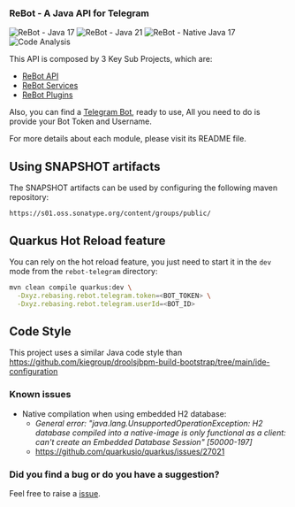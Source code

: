 ### ReBot - A Java API for Telegram

![ReBot - Java 17](https://github.com/rebasing-xyz/rebot/workflows/ReBot%20-%20Java%2017/badge.svg)
![ReBot - Java 21](https://github.com/rebasing-xyz/rebot/workflows/ReBot%20-%20Java%2021/badge.svg)
![ReBot - Native Java 17](https://github.com/rebasing-xyz/rebot/workflows/ReBot%20-%20Native%20Java%2011/badge.svg)
![Code Analysis](https://lift.sonatype.com/api/badge/github.com/rebasing-xyz/rebot)


This API is composed by 3 Key Sub Projects, which are:

 - [ReBot API](rebot-telegram-api/README.md)
 - [ReBot Services](rebot-services/README.md)
 - [ReBot Plugins](rebot-plugins/README.md)
 
Also, you can find a [Telegram Bot](rebot-telegram/README.md), ready to use, All you need to do is provide
your Bot Token and Username.

For more details about each module, please visit its README file.

## Using SNAPSHOT artifacts

The SNAPSHOT artifacts can be used by configuring the following maven repository:

```
https://s01.oss.sonatype.org/content/groups/public/
```

## Quarkus Hot Reload feature

You can rely on the hot reload feature, you just need to start it in the `dev` mode from the `rebot-telegram` directory:

```bash
mvn clean compile quarkus:dev \
  -Dxyz.rebasing.rebot.telegram.token=<BOT_TOKEN> \
  -Dxyz.rebasing.rebot.telegram.userId=<BOT_ID>
```


## Code Style

This project uses a similar Java code style than https://github.com/kiegroup/droolsjbpm-build-bootstrap/tree/main/ide-configuration


### Known issues

- Native compilation when using embedded H2 database:
  - _General error: "java.lang.UnsupportedOperationException: H2 database compiled into a native-image is only functional as a client: can't create an Embedded Database Session" [50000-197]_
  - https://github.com/quarkusio/quarkus/issues/27021

### Did you find a bug or do you have a suggestion?
Feel free to raise a [issue](https://github.com/rebasing-xyz/rebot/issues/new).
